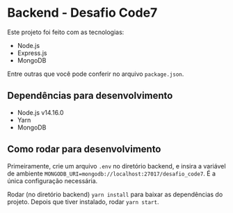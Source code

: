 # Backend - Desafio Code7

Este projeto foi feito com as tecnologias:

* Node.js
* Express.js
* MongoDB

Entre outras que você pode conferir no arquivo `package.json`.

## Dependências para desenvolvimento

* Node.js v14.16.0
* Yarn
* MongoDB

## Como rodar para desenvolvimento

Primeiramente, crie um arquivo `.env` no diretório backend, e insira a variável de ambiente `MONGODB_URI=mongodb://localhost:27017/desafio_code7`. É a única configuração necessária.

Rodar (no diretório backend) `yarn install` para baixar as dependências do projeto.
Depois que tiver instalado, rodar `yarn start`.
